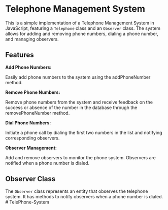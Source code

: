 # Telephone Management System

This is a simple implementation of a Telephone Management System in JavaScript, featuring a `Telephone` class and an `Observer` class. The system allows for adding and removing phone numbers, dialing a phone number, and managing observers.

## Features

**Add Phone Numbers:**

Easily add phone numbers to the system using the addPhoneNumber method.

**Remove Phone Numbers:**

Remove phone numbers from the system and receive feedback on the success or absence of the number in the database through the removePhoneNumber method.

**Dial Phone Numbers:**

Initiate a phone call by dialing the first two numbers in the list and notifying corresponding observers.

**Observer Management:**

Add and remove observers to monitor the phone system. Observers are notified when a phone number is dialed.

## Observer Class

The `Observer` class represents an entity that observes the telephone system. It has methods to notify observers when a phone number is dialed.
#   T e l e P h o n e - S y s t e m  
 